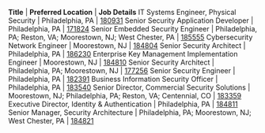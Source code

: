 **Title** | **Preferred Location** | **Job Details**
IT Systems Engineer, Physical Security | Philadelphia, PA | [180931](https://jobs.comcast.com/job-180931-it-systems-engineer-physical-security-in-philadelphia-pa-technology-network-engineering)
Senior Security Application Developer | Philadelphia, PA | [171824](https://jobs.comcast.com/job-171824-sr-security-application-developer-in-philadelphia-pa-technology-it)
Senior Embedded Security Engineer | Philadelphia, PA; Reston, VA; Moorestown, NJ; West Chester, PA | [185555](https://jobs.comcast.com/job-185555-sr-embedded-security-engineer-in-philadelphia-pa-telecommunications)
Cybersecurity Network Engineer | Moorestown, NJ | [184804](https://jobs.comcast.com/job-184804-cybersecurity-network-engineer-in-moorestown-nj-telecommunications)
Senior Security Architect | Philadelphia, PA | [186230](https://jobs.comcast.com/job-186230-senior-security-architect-in-philadelphia-pa-technology-it)
Enterprise Key Management Implementation Engineer | Moorestown, NJ | [184810](https://jobs.comcast.com/job-184810-enterprise-key-management-implementation-engineer-in-moorestown-nj-telecommunications)
Senior Security Architect | Philadelphia, PA; Moorestown, NJ | [177256](https://jobs.comcast.com/job-177256-senior-security-architect-in-philadelphia-pa-technology-it)
Senior Security Engineer | Philadelphia, PA | [182391](https://jobs.comcast.com/job-182391-sr-security-engineer-in-philadelphia-pa-telecommunications)
Business Information Security Officer | Philadelphia, PA | [183540](https://jobs.comcast.com/job-183540-manager-2-business-security-officer-in-philadelphia-pa-telecommunications)
Senior Director, Commercial Security Solutions | Moorestown, NJ; Philadelphia, PA; Reston, VA; Centennial, CO | [183359](https://jobs.comcast.com/job-183359-sr-director-commercial-security-solutions-in-moorestown-nj-telecommunications)
Executive Director, Identity & Authentication | Philadelphia, PA | [184811](https://jobs.comcast.com/job-184811-exec-director-identity-authentication-in-philadelphia-pa-telecommunications)
Senior Manager, Security Architecture | Philadelphia, PA; Moorestown, NJ; West Chester, PA | [184821](https://jobs.comcast.com/job-184821-sr-manager-security-architecture-in-philadelphia-pa-telecommunications)
